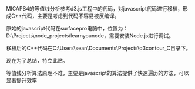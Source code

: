 MICAPS4的等值线分析参考d3.js工程中的代码，对javascript代码进行移植，形成C++代码，主要是考虑到代码不容易被反编译。

原始的javascript代码在surfacepro电脑中，位置为：D:\Projects\node\_projects\learnyounode，需要安装Node.js进行调试。

移植后的C++代码在C:\Users\sean\Documents\Projects\d3contour\_C目录下。

现在为了总结，特立此贴。

等值线分析算法原理不难，主要是javascript的算法提供了快速遍历的方法，可以显著提升效率

